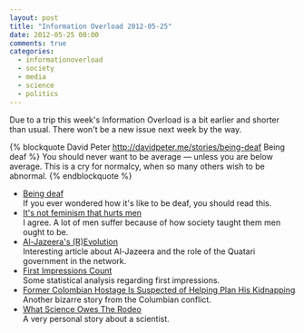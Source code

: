 ```yaml
---
layout: post
title: "Information Overload 2012-05-25"
date: 2012-05-25 00:00
comments: true
categories:
  - informationoverload
  - society
  - media
  - science
  - politics
---
```

Due to a trip this week's Information Overload is a bit earlier and shorter than usual. There won't be a new issue next week by the way.

{% blockquote David Peter http://davidpeter.me/stories/being-deaf Being deaf %}
You should never want to be average — unless you are below average. This is a cry for normalcy, when so many others wish to be abnormal.
{% endblockquote %}

* [Being deaf](http://davidpeter.me/stories/being-deaf)<br>If you ever wondered how it's like to be deaf, you should read this.
* [It's not feminism that hurts men](http://www.thefword.org.uk/features/2012/05/its_not_feminism_that_hurts_men)<br>I agree. A lot of men suffer because of how society taught them men ought to be.
* [Al-Jazeera's (R)Evolution](http://is.gd/j4eLHd)<br>Interesting article about Al-Jazeera and the role of the Quatari government in the network.
* [First Impressions Count](http://judg.me/blog/first-impressions-count/)<br>Some statistical analysis regarding first impressions.
* [Former Colombian Hostage Is Suspected of Helping Plan His Kidnapping](http://www.nytimes.com/2012/05/21/world/americas/colombia-says-ex-hostage-helped-farc-plan-capture.html?_r=2)<br>Another bizarre story from the Columbian conflict.
* [What Science Owes The Rodeo](http://magazine.storycollider.org/2012/features/what-science-owes-the-rodeo/view-all/)<br>A very personal story about a scientist.
